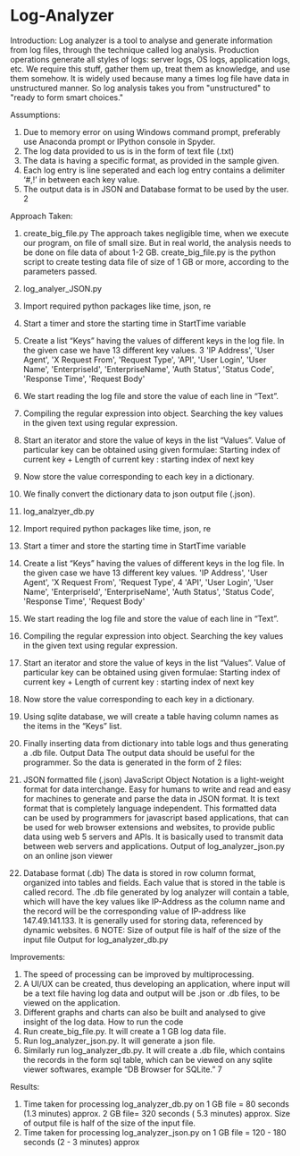 # Log-Analyzer

Introduction:
Log analyzer is a tool to analyse and generate information from log files, through the
technique called log analysis.
Production operations generate all styles of logs: server logs, OS logs, application logs, etc.
We require this stuff, gather them up, treat them as knowledge, and use them somehow. It
is widely used because many a times log file have data in unstructured manner.
So log analysis takes you from "unstructured" to "ready to form smart choices."


Assumptions:
1) Due to memory error on using Windows command prompt, preferably use
Anaconda prompt or IPython console in Spyder.
2) The log data provided to us is in the form of text file (.txt)
3) The data is having a specific format, as provided in the sample given.
4) Each log entry is line seperated and each log entry contains a delimiter ‘#,!’ in
between each key value.
5) The output data is in JSON and Database format to be used by the user.
2


Approach Taken:

1) create_big_file.py
The approach takes negligible time, when we execute our program, on file of small size. But
in real world, the analysis needs to be done on file data of about 1-2 GB. create_big_file.py
is the python script to create testing data file of size of 1 GB or more, according to the
parameters passed.

2) log_analyer_JSON.py
1) Import required python packages like time, json, re
2) Start a timer and store the starting time in StartTime variable
3) Create a list “Keys” having the values of different keys in the log file. In the given case
we have 13 different key values.
3
'IP Address',
'User Agent',
'X Request From',
'Request Type',
'API',
'User Login',
'User Name',
'EnterpriseId',
'EnterpriseName',
'Auth Status',
'Status Code',
'Response Time',
'Request Body'
4) We start reading the log file and store the value of each line in “Text”.
5) Compiling the regular expression into object. Searching the key values in the given
text using regular expression.
6) Start an iterator and store the value of keys in the list “Values”. Value of particular key
can be obtained using given formulae:
Starting index of current key + Length of current key : starting index of next key
7) Now store the value corresponding to each key in a dictionary.
8) We finally convert the dictionary data to json output file (.json).
3) log_analzyer_db.py
1) Import required python packages like time, json, re
2) Start a timer and store the starting time in StartTime variable
3) Create a list “Keys” having the values of different keys in the log file. In the given case
we have 13 different key values.
'IP Address',
'User Agent',
'X Request From',
'Request Type',
4
'API',
'User Login',
'User Name',
'EnterpriseId',
'EnterpriseName',
'Auth Status',
'Status Code',
'Response Time',
'Request Body'
4) We start reading the log file and store the value of each line in “Text”.
5) Compiling the regular expression into object. Searching the key values in the given
text using regular expression.
6) Start an iterator and store the value of keys in the list “Values”. Value of particular key
can be obtained using given formulae:
Starting index of current key + Length of current key : starting index of next key
7) Now store the value corresponding to each key in a dictionary.
8) Using sqlite database, we will create a table having column names as the items in the
“Keys” list.
9) Finally inserting data from dictionary into table logs and thus generating a .db file.
Output Data
The output data should be useful for the programmer. So the data is generated in the form
of 2 files:

1) JSON formatted file (.json)
JavaScript Object Notation is a light-weight format for data interchange. Easy for
humans to write and read and easy for machines to generate and parse the data in
JSON format. It is text format that is completely language independent.
This formatted data can be used by programmers for javascript based applications, that
can be used for web browser extensions and websites, to provide public data using web
5
servers and APIs. It is basically used to transmit data between web servers and
applications.
Output of log_analyzer_json.py on an online json viewer
2) Database format (.db)
The data is stored in row column format, organized into tables and fields. Each value that is
stored in the table is called record. The .db file generated by log analyzer will contain a
table, which will have the key values like IP-Address as the column name and the record will
be the corresponding value of IP-address like 147.49.141.133. It is generally used for
storing data, referenced by dynamic websites.
6
NOTE: Size of output file is half of the size of the input file
Output for log_analyzer_db.py


Improvements:
1) The speed of processing can be improved by multiprocessing.
2) A UI/UX can be created, thus developing an application, where input will be a text
file having log data and output will be .json or .db files, to be viewed on the
application.
3) Different graphs and charts can also be built and analysed to give insight of the log
data.
How to run the code
1) Run create_big_file.py. It will create a 1 GB log data file.
2) Run log_analyzer_json.py. It will generate a json file.
3) Similarly run log_analyzer_db.py. It will create a .db file, which contains the records
in the form sql table, which can be viewed on any sqlite viewer softwares, example
“DB Browser for SQLite.”
7


Results:
1) Time taken for processing log_analyzer_db.py on
1 GB file = 80 seconds (1.3 minutes) approx.
2 GB file= 320 seconds ( 5.3 minutes) approx.
Size of output file is half of the size of the input file.
2) Time taken for processing log_analyzer_json.py on
1 GB file = 120 - 180 seconds (2 - 3 minutes) approx
